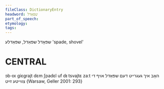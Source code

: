 ```yaml
---
fileClass: DictionaryEntry
headword: שפּאָדל
part_of_speech: 
etymology: 
tags: 
---
```

שפּאָדל
שפּאַדל, שפּאַדלע
'spade, shovel'

CENTRAL
========

ɔb-ᵻx giɛgrajt dɛm ʃpadɛl uf dᵻ tsvajtɛ zaːt האָב איך געגרייט דעם שפּאַדל אויף די צווייטע זײַט {Warsaw, Geller 2001: 293}